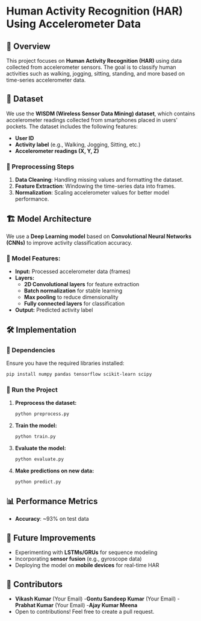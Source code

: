 # Human Activity Recognition (HAR) Using Accelerometer Data

## 📌 Overview
This project focuses on **Human Activity Recognition (HAR)** using data collected from accelerometer sensors. The goal is to classify human activities such as walking, jogging, sitting, standing, and more based on time-series accelerometer data.

## 📂 Dataset
We use the **WISDM (Wireless Sensor Data Mining) dataset**, which contains accelerometer readings collected from smartphones placed in users' pockets. The dataset includes the following features:
- **User ID**
- **Activity label** (e.g., Walking, Jogging, Sitting, etc.)
- **Accelerometer readings (X, Y, Z)**

### 🔹 Preprocessing Steps
1. **Data Cleaning**: Handling missing values and formatting the dataset.
2. **Feature Extraction**: Windowing the time-series data into frames.
3. **Normalization**: Scaling accelerometer values for better model performance.

## 🏗 Model Architecture
We use a **Deep Learning model** based on **Convolutional Neural Networks (CNNs)** to improve activity classification accuracy.

### 🔹 Model Features:
- **Input:** Processed accelerometer data (frames)
- **Layers:**
  - **2D Convolutional layers** for feature extraction
  - **Batch normalization** for stable learning
  - **Max pooling** to reduce dimensionality
  - **Fully connected layers** for classification
- **Output:** Predicted activity label

## 🛠 Implementation
### 🔹 Dependencies
Ensure you have the required libraries installed:
```bash
pip install numpy pandas tensorflow scikit-learn scipy
```

### 🔹 Run the Project
1. **Preprocess the dataset:**
   ```python
   python preprocess.py
   ```
2. **Train the model:**
   ```python
   python train.py
   ```
3. **Evaluate the model:**
   ```python
   python evaluate.py
   ```
4. **Make predictions on new data:**
   ```python
   python predict.py
   ```

## 📊 Performance Metrics
- **Accuracy**: ~93% on test data


## 📌 Future Improvements
- Experimenting with **LSTMs/GRUs** for sequence modeling
- Incorporating **sensor fusion** (e.g., gyroscope data)
- Deploying the model on **mobile devices** for real-time HAR

## 🤝 Contributors
- **Vikash Kumar** (Your Email)
-**Gontu Sandeep Kumar** (Your Email)
-**Prabhat Kumar** (Your Email)
-**Ajay Kumar Meena**
- Open to contributions! Feel free to create a pull request.



